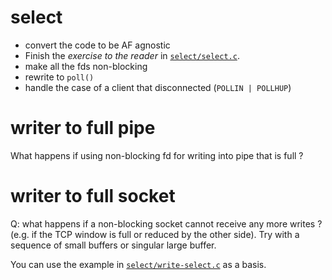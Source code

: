 # select

- convert the code to be AF agnostic
- Finish the _exercise to the reader_ in [`select/select.c`](https://github.com/devnull-cz/unix-linux-prog-in-c-src/blob/master/select/select.c).
- make all the fds non-blocking
- rewrite to `poll()`
- handle the case of a client that disconnected (`POLLIN | POLLHUP`)

# writer to full pipe

What happens if using non-blocking fd for writing into pipe that is full ?

# writer to full socket

Q: what happens if a non-blocking socket cannot receive any more writes ? (e.g. if the TCP window is full or reduced by the other side).
Try with a sequence of small buffers or singular large buffer.

You can use the example in 
[`select/write-select.c`](https://github.com/devnull-cz/unix-linux-prog-in-c-src/blob/master/select/write-select.c)
as a basis.
